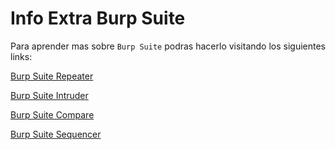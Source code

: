 # Info Extra Burp Suite

Para aprender mas sobre `Burp Suite` podras hacerlo visitando los siguientes links:

[Burp Suite Repeater](https://portswigger.net/burp/documentation/desktop/tools/repeater/using)

[Burp Suite Intruder](https://portswigger.net/burp/documentation/desktop/tools/intruder/using)

[Burp Suite Compare](https://portswigger.net/burp/documentation/desktop/tools/comparer)

[Burp Suite Sequencer](https://portswigger.net/burp/documentation/desktop/tools/sequencer)
